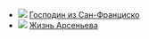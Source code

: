 * ![](/books/prose_classic/Иван%20Алексеевич%20Бунин/Господин%20из%20Сан-Франциско.jpg) [Господин из Сан-Франциско](/books/prose_classic/Иван%20Алексеевич%20Бунин/Господин%20из%20Сан-Франциско)
* ![](/books/prose_classic/Иван%20Алексеевич%20Бунин/Жизнь%20Арсеньева.jpg) [Жизнь Арсеньева](/books/prose_classic/Иван%20Алексеевич%20Бунин/Жизнь%20Арсеньева)